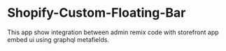 # Shopify-Custom-Floating-Bar
This app show integration between admin remix code with storefront app embed ui using graphql metafields.
